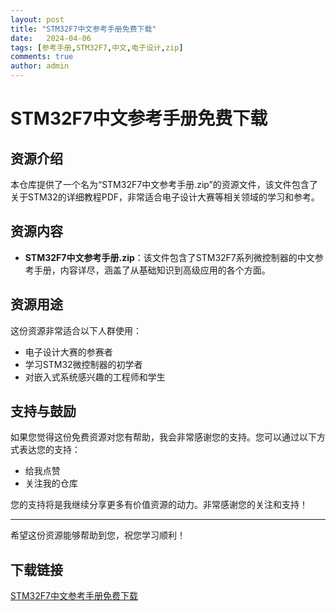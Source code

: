 ```yaml
---
layout: post
title: "STM32F7中文参考手册免费下载"
date:   2024-04-06
tags: [参考手册,STM32F7,中文,电子设计,zip]
comments: true
author: admin
---
```

# STM32F7中文参考手册免费下载

## 资源介绍

本仓库提供了一个名为“STM32F7中文参考手册.zip”的资源文件，该文件包含了关于STM32的详细教程PDF，非常适合电子设计大赛等相关领域的学习和参考。

## 资源内容

- **STM32F7中文参考手册.zip**：该文件包含了STM32F7系列微控制器的中文参考手册，内容详尽，涵盖了从基础知识到高级应用的各个方面。

## 资源用途

这份资源非常适合以下人群使用：

- 电子设计大赛的参赛者
- 学习STM32微控制器的初学者
- 对嵌入式系统感兴趣的工程师和学生

## 支持与鼓励

如果您觉得这份免费资源对您有帮助，我会非常感谢您的支持。您可以通过以下方式表达您的支持：

- 给我点赞
- 关注我的仓库

您的支持将是我继续分享更多有价值资源的动力。非常感谢您的关注和支持！

---

希望这份资源能够帮助到您，祝您学习顺利！

## 下载链接

[STM32F7中文参考手册免费下载](https://pan.quark.cn/s/f9c1ae2cd447)
